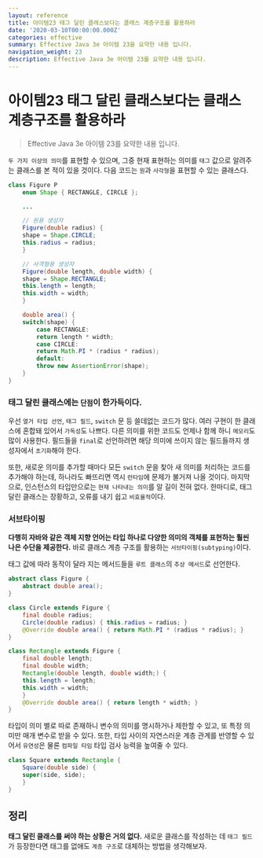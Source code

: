 ```yaml
---
layout: reference
title: 아이템23 태그 달린 클래스보다는 클래스 계층구조를 활용하라
date: '2020-03-10T00:00:00.000Z'
categories: effective
summary: Effective Java 3e 아이템 23을 요약한 내용 입니다.
navigation_weight: 23
description: Effective Java 3e 아이템 23를 요약한 내용 입니다.
---
```


# 아이템23 태그 달린 클래스보다는 클래스 계층구조를 활용하라

> Effective Java 3e 아이템 23를 요약한 내용 입니다.

`두 가지 이상의 의미`를 표현할 수 있으며, 그중 현재 표현하는 의미를 `태그` 값으로 알려주는 클래스를 본 적이 있을 것이다. 다음 코드는 `원`과 `사각형`을 표현할 수 있는 클래스다.

```java
class Figure P
    enum Shape { RECTANGLE, CIRCLE };

    ...

    // 원용 생성자
    Figure(double radius) {
    shape = Shape.CIRCLE;
    this.radius = radius;
    }

    // 사격형용 생성자
    Figure(double length, double width) {
    shape = Shape.RECTANGLE;
    this.length = length;
    this.width = width;
    }

    double area() {
    switch(shape) {
        case RECTANGLE:
        return length * width;
        case CIRCLE:
        return Math.PI * (radius * radius);
        default:
        throw new AssertionError(shape);
    }
}
```

### 태그 달린 클래스에는 `단점`이 한가득이다.

우선 `열거 타입 선언`, `태그 필드`, `switch` 문 등 쓸데없는 코드가 많다. 여러 구현이 한 클래스에 혼합돼 있어서 `가독성`도 나쁘다. 다른 의미를 위한 코드도 언제나 함께 하니 `메모리`도 많이 사용한다. 필드들을 `final`로 선언하려면 해당 의미에 쓰이지 않는 필드들까지 생성자에서 `초기화`해야 한다.

또한, 새로운 의미를 추가할 때마다 모든 `switch` 문을 찾아 새 의미를 처리하는 코드를 추가해야 하는데, 하나라도 빠뜨리면 역시 `런타임`에 문제가 불거져 나올 것이다. 마지막으로, 인스턴스의 타입만으로는 `현재 나타내는 의미`를 알 길이 전혀 없다. 한마디로, 태그 달린 클래스는 장황하고, 오류를 내기 쉽고 `비효율적`이다.

### 서브타이핑

**다행히 자바와 같은 객체 지향 언어는 타입 하나로 다양한 의미의 객체를 표현하는 훨씬 나은 수단을 제공한다.** 바로 클래스 계층 구조를 활용하는 `서브타이핑(subtyping)`이다.

태그 값에 따라 동작이 달라 지는 메서드들을 `루트 클래스`의 `추상 메서드`로 선언한다.

```java
abstract class Figure {
    abstract double area();
}

class Circle extends Figure {
    final double radius;
    Circle(double radius) { this.radius = radius; }
    @Override double area() { return Math.PI * (radius * radius); }
}

class Rectangle extends Figure {
    final double length;
    final double width;
    Rectangle(double length, double width;) {
    this.length = length;
    this.width = width;
    }
    @Override double area() { return length * width; }
}
```

타입이 의미 별로 따로 존재하니 변수의 의미를 명시하거나 제한할 수 있고, 또 특정 의미만 매개 변수로 받을 수 있다. 또한, 타입 사이의 자연스러운 계층 관계를 반영할 수 있어서 `유연성`은 물론 `컴파일 타임` 타입 검사 능력을 높여줄 수 있다.

```java
class Square extends Rectangle {
    Square(double side) {
    super(side, side);
    }
}
```

## 정리

**태그 달린 클래스를 써야 하는 상황은 거의 없다.** 새로운 클래스를 작성하는 데 `태그 필드`가 등장한다면 태그를 없애도 `계층 구조`로 대체하는 방법을 생각해보자.

